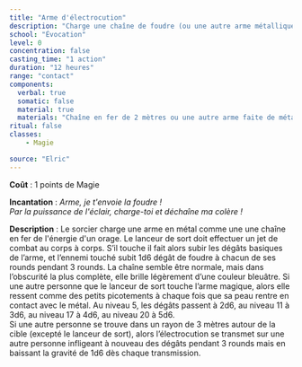```yaml
---
title: "Arme d'électrocution"
description: "Charge une chaîne de foudre (ou une autre arme métallique)."
school: "Évocation"
level: 0
concentration: false
casting_time: "1 action"
duration: "12 heures"
range: "contact"
components:
  verbal: true
  somatic: false
  material: true
  materials: "Chaîne en fer de 2 mètres ou une autre arme faite de métal de corps à corps"
ritual: false
classes:
    - Magie

source: "Elric"
---
```

**Coût** : 1 points de Magie  

**Incantation** : *Arme, je t'envoie la foudre !*   
*Par la puissance de l'éclair, charge-toi et déchaîne ma colère !*   

**Description** : Le sorcier charge une arme en métal comme une une chaîne en fer de l'énergie d'un orage. Le lanceur de sort doit effectuer un jet de combat au corps à corps. S’il touche il fait alors subir les dégâts basiques de l’arme, et l’ennemi touché subit 1d6 dégât de foudre à chacun de ses rounds pendant 3 rounds. La chaîne semble être normale, mais dans l’obscurité la plus complète, elle brille légèrement d’une couleur bleuâtre. Si une autre personne que le lanceur de sort touche l’arme magique, alors elle ressent comme des petits picotements à chaque fois que sa peau rentre en contact avec le métal. Au niveau 5, les dégâts passent à 2d6, au niveau 11 à 3d6, au niveau 17 à 4d6, au niveau 20 à 5d6.  
Si une autre personne se trouve dans un rayon de 3 mètres autour de la cible (excepté le lanceur de sort), alors l’électrocution se transmet sur une autre personne infligeant à nouveau des dégâts pendant 3 rounds mais en baissant la gravité de 1d6 dès chaque transmission.  
